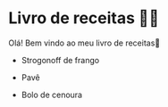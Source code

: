 # Livro de receitas :man_cook:

Olá! Bem vindo ao meu livro de receitas:wave:

- Strogonoff de frango

- Pavê

- Bolo de cenoura